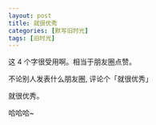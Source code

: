 ```yaml
---
layout: post
title: 就很优秀
categories: [默写旧时光]
tags: [旧时光]
---
```


这 4 个字很受用啊。相当于朋友圈点赞。

不论别人发表什么朋友圈, 评论个「就很优秀」

就很优秀。

哈哈哈~
